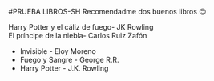 #PRUEBA LIBROS-SH
Recomendadme dos buenos libros 😊


Harry Potter y el cáliz de fuego- JK Rowling </br>
El príncipe de la niebla- Carlos Ruiz Zafón

- Invisible - Eloy Moreno
- Fuego y Sangre - George R.R.
- Harry Potter - J.K. Rowling
